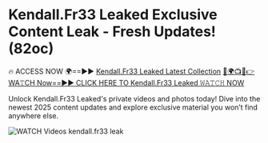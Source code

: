 # Kendall.Fr33 Leaked Exclusive Content Leak - Fresh Updates! (82oc)

🔥 ACCESS NOW 🌍==►► <a href="https://tinyurl.com/3fjeunct" rel="nofollow">Kendall.Fr33 Leaked Latest Collection</a></h3>
[🔴🌍📺📱👉WA𝚃CH Now==►► CLICK HERE TO Kendall.Fr33 Leaked 𝚆𝙰𝚃𝙲𝙷 NOW](https://tinyurl.com/3fjeunct)

Unlock Kendall.Fr33 Leaked's private videos and photos today! Dive into the newest 2025 content updates and explore exclusive material you won’t find anywhere else.


<a href="https://tinyurl.com/3fjeunct" rel="nofollow" data-target="animated-image.originalLink"><img src="https://camo.githubusercontent.com/8a4f000d20f83aca3bf7ec5f350d767afa0574a8a352519fd8cfa583a6f93a33/68747470733a2f2f692e696d6775722e636f6d2f644a486b345a712e676966" alt="WATCH Videos" data-canonical-src="https://i.imgur.com/dJHk4Zq.gif" style="max-width: 100%; display: inline-block;" data-target="animated-image.originalImage"></a>
kendall.fr33 leak